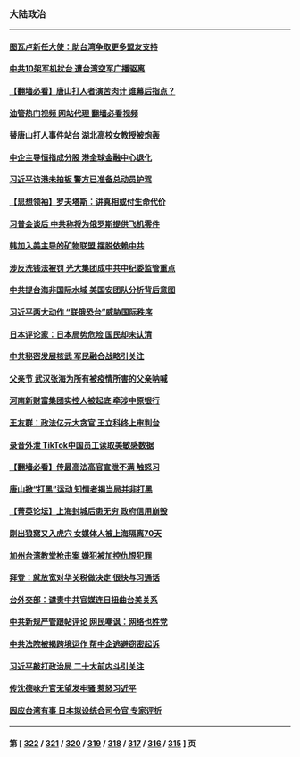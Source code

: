 ### 大陆政治
---
#### [图瓦卢新任大使：助台湾争取更多盟友支持](../../pages/ncid277/n13763295.md?06201645) 
#### [中共10架军机扰台 遭台湾空军广播驱离](../../pages/ncid277/n13763250.md?06201645) 
#### [【翻墙必看】唐山打人者演苦肉计 谁幕后指点？](../../pages/ncid277/n13763128.md?06201645) 
#### [油管热门视频 网站代理 翻墙必看视频](http://209.222.30.114:81/youtube.html?06201645)
#### [替唐山打人事件站台 湖北高校女教授被炮轰](../../pages/ncid277/n13763163.md?06201645) 
#### [中企主导恒指成分股 港全球金融中心退化](../../pages/ncid277/n13763111.md?06201645) 
#### [习近平访港未拍板 警方已准备总动员护驾](../../pages/ncid277/n13763095.md?06201645) 
#### [【思想领袖】罗夫塔斯：讲真相或付生命代价](../../pages/ncid277/n13758965.md?06201645) 
#### [习普会谈后 中共称将为俄罗斯提供飞机零件](../../pages/ncid277/n13762933.md?06201645) 
#### [韩加入美主导的矿物联盟 摆脱依赖中共](../../pages/ncid277/n13762929.md?06201645) 
#### [涉反洗钱法被罚 光大集团成中共中纪委监管重点](../../pages/ncid277/n13762920.md?06201645) 
#### [中共提台海非国际水域 美国安团队分析背后意图](../../pages/ncid277/n13762899.md?06201645) 
#### [习近平两大动作 “联俄恐台”威胁国际秩序](../../pages/ncid277/n13762908.md?06201645) 
#### [日本评论家：日本局势危险 国民却未认清](../../pages/ncid277/n13762901.md?06201645) 
#### [中共秘密发展核武 军民融合战略引关注](../../pages/ncid277/n13762850.md?06201645) 
#### [父亲节 武汉张海为所有被疫情所害的父亲呐喊](../../pages/ncid277/n13762770.md?06201645) 
#### [河南新财富集团实控人被起底 牵涉中原银行](../../pages/ncid277/n13762741.md?06201645) 
#### [王友群：政法亿元大贪官 王立科终上审判台](../../pages/ncid277/n13762583.md?06201645) 
#### [录音外泄 TikTok中国员工读取美敏感数据](../../pages/ncid277/n13762495.md?06201645) 
#### [【翻墙必看】传最高法高官宣泄不满 触怒习](../../pages/ncid277/n13762580.md?06201645) 
#### [唐山掀“打黑”运动 知情者揭当局并非打黑](../../pages/ncid277/n13762504.md?06201645) 
#### [【菁英论坛】上海封城后患无穷 政府信用崩毁](../../pages/ncid277/n13762424.md?06201645) 
#### [刚出狼窝又入虎穴 女媒体人被上海隔离70天](../../pages/ncid277/n13762308.md?06201645) 
#### [加州台湾教堂枪击案 嫌犯被加控仇恨犯罪](../../pages/ncid277/n13762434.md?06201645) 
#### [拜登：就放宽对华关税做决定 很快与习通话](../../pages/ncid277/n13762428.md?06201645) 
#### [台外交部：谴责中共官媒连日扭曲台美关系](../../pages/ncid277/n13762371.md?06201645) 
#### [中共新规严管跟帖评论 网民嘲讽：网络也姓党](../../pages/ncid277/n13762276.md?06201645) 
#### [中共法院被揭跨境运作 帮中企逃避窃密起诉](../../pages/ncid277/n13761140.md?06201645) 
#### [习近平敲打政治局 二十大前内斗引关注](../../pages/ncid277/n13762226.md?06201645) 
#### [传沈德咏升官无望发牢骚 惹怒习近平](../../pages/ncid277/n13762177.md?06201645) 
#### [因应台湾有事 日本拟设统合司令官 专家评析](../../pages/ncid277/n13762232.md?06201645) 

---
#### 第 [ [322](./322.md?06201645) / [321](./321.md?06201645) / [320](./320.md?06201645) / [319](./319.md?06201645) / [318](./318.md?06201645) / [317](./317.md?06201645) / [316](./316.md?06201645) / [315](./315.md?06201645) ] 页
